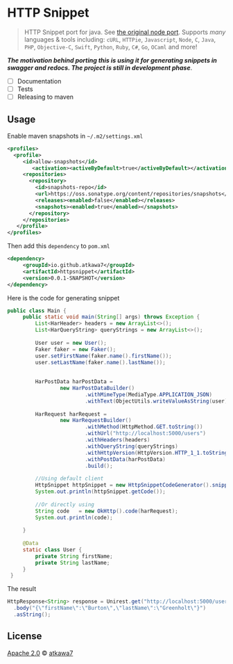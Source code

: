 # HTTP Snippet

> HTTP Snippet port for java. See [the original node port](https://github.com/Kong/httpsnippet). Supports *many* languages & tools including: `cURL`, `HTTPie`, `Javascript`, `Node`, `C`, `Java`, `PHP`, `Objective-C`, `Swift`, `Python`, `Ruby`, `C#`, `Go`, `OCaml` and more!


***The motivation behind porting this is using it for generating snippets in swagger and redocs.
The project is still in development phase***. 

- [ ] Documentation
- [ ] Tests
- [ ] Releasing to maven

##  Usage
Enable maven snapshots in `~/.m2/settings.xml`
```xml
<profiles>
  <profile>
     <id>allow-snapshots</id>
        <activation><activeByDefault>true</activeByDefault></activation>
     <repositories>
       <repository>
         <id>snapshots-repo</id>
         <url>https://oss.sonatype.org/content/repositories/snapshots</url>
         <releases><enabled>false</enabled></releases>
         <snapshots><enabled>true</enabled></snapshots>
       </repository>
     </repositories>
   </profile>
</profiles>
```
 Then add this `dependency` to  `pom.xml`

```xml
<dependency>
     <groupId>io.github.atkawa7</groupId>
     <artifactId>httpsnippet</artifactId>
     <version>0.0.1-SNAPSHOT</version>
</dependency>
```

Here is the code for generating snippet

```java
public class Main {
     public static void main(String[] args) throws Exception {
         List<HarHeader> headers = new ArrayList<>();
         List<HarQueryString> queryStrings = new ArrayList<>();
 
         User user = new User();
         Faker faker = new Faker();
         user.setFirstName(faker.name().firstName());
         user.setLastName(faker.name().lastName());
 
 
         HarPostData harPostData =
                 new HarPostDataBuilder()
                         .withMimeType(MediaType.APPLICATION_JSON)
                         .withText(ObjectUtils.writeValueAsString(user)).build();
 
         HarRequest harRequest =
                 new HarRequestBuilder()
                         .withMethod(HttpMethod.GET.toString())
                         .withUrl("http://localhost:5000/users")
                         .withHeaders(headers)
                         .withQueryString(queryStrings)
                         .withHttpVersion(HttpVersion.HTTP_1_1.toString())
                         .withPostData(harPostData)
                         .build();
 
         //Using default client
         HttpSnippet httpSnippet = new HttpSnippetCodeGenerator().snippet(harRequest, Language.JAVA);
         System.out.println(httpSnippet.getCode());
 
         //Or directly using
         String code   = new OkHttp().code(harRequest);
         System.out.println(code);
 
     }
 
     @Data
     static class User {
         private String firstName;
         private String lastName;
     }
 }

```

The result 

```java
HttpResponse<String> response = Unirest.get("http://localhost:5000/users")
  .body("{\"firstName\":\"Burton\",\"lastName\":\"Greenholt\"}")
  .asString();
```


## License

[Apache 2.0](LICENSE) &copy; [atkawa7](https://github.com/atkawa7/httpsnippet)

[license-url]: https://github.com/atkawa7/httpsnippet/blob/master/LICENSE
